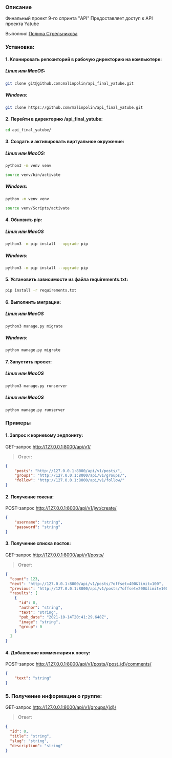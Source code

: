 ### Описание

Финальный проект 9-го спринта "API"
Предоставляет доступ к API проекта Yatube

Выполнил [Полина Стрельникова](https://https://github.com/malinpolin)

### Установка:

#### 1. Клонировать репозиторий в рабочую директорию на компьютере:

##### Linux или MacOS:
```bash
git clone git@github.com:malinpolin/api_final_yatube.git
```
##### Windows:
```bash
git clone https://github.com/malinpolin/api_final_yatube.git
```

#### 2. Перейти в директорию /api_final_yatube:

```bash
cd api_final_yatube/
```

#### 3. Cоздать и активировать виртуальное окружение:

##### Linux или MacOS:
```bash
python3 -m venv venv
```
```bash
source venv/bin/activate
```
##### Windows:
```bash
python -m venv venv
```
```bash
source venv/Scripts/activate
```

#### 4. Обновить pip:
##### Linux или MacOS
```bash
python3 -m pip install --upgrade pip
```
##### Windows:
```bash
python3 -m pip install --upgrade pip
```

#### 5. Установить зависимости из файла requirements.txt:

```bash
pip install -r requirements.txt
```

#### 6. Выполнить миграции:
##### Linux или MacOS
```bash
python3 manage.py migrate
```
##### Windows:
```bash
python manage.py migrate
```

#### 7. Запустить проект:
##### Linux или MacOS
```bash
python3 manage.py runserver
```
##### Linux или MacOS
```bash
python manage.py runserver
```

### Примеры

#### 1. Запрос к корневому эндпоинту:
GET-запрос http://127.0.0.1:8000/api/v1/

> Ответ:
```json
{
    "posts": "http://127.0.0.1:8000/api/v1/posts/",
    "groups": "http://127.0.0.1:8000/api/v1/groups/",
    "follow": "http://127.0.0.1:8000/api/v1/follow/"
}
```

#### 2. Получение токена:
POST-запрос http://127.0.0.1:8000/api/v1/jwt/create/

```json
{
    "username": "string",
    "password": "string"
}
```
#### 3. Получение списка постов:
GET-запрос http://127.0.0.1:8000/api/v1/posts/

> Ответ:
```json
{
  "count": 123,
  "next": "http://127.0.0.1:8000/api/v1/posts/?offset=400&limit=100",
  "previous": "http://127.0.0.1:8000/api/v1/posts/?offset=200&limit=100",
  "results": [
    {
      "id": 0,
      "author": "string",
      "text": "string",
      "pub_date": "2021-10-14T20:41:29.648Z",
      "image": "string",
      "group": 0
    }
  ]
}
```

#### 4. Добавление комментария к посту:
POST-запрос http://127.0.0.1:8000/api/v1/posts/{post_id}/comments/

```json
{
    "text": "string"
}
```

### 5. Получение информации о группе:
GET-запрос http://127.0.0.1:8000/api/v1/groups/{id}/

> Ответ:
```json
{
  "id": 0,
  "title": "string",
  "slug": "string",
  "description": "string"
}
```